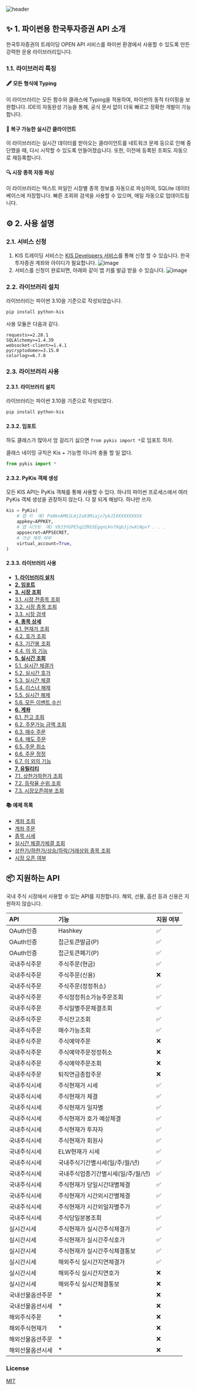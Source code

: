 
![header](https://capsule-render.vercel.app/api?type=waving&color=gradient&height=260&section=header&text=%ED%8C%8C%EC%9D%B4%EC%8D%AC%20%ED%95%9C%EA%B5%AD%ED%88%AC%EC%9E%90%EC%A6%9D%EA%B6%8C%20API&fontSize=50&animation=fadeIn&fontAlignY=38&desc=KIS%20Open%20Trading%20API%20Client&descAlignY=51&descAlign=62)

## ✨ 1. 파이썬용 한국투자증권 API 소개

한국투자증권의 트레이딩 OPEN API 서비스를 파이썬 환경에서 사용할 수 있도록 만든 강력한 운용 라이브러리입니다.

### 1.1. 라이브러리 특징

#### <b>🖋️ 모든 형식에 Typing</b>
이 라이브러리는 모든 함수와 클래스에 Typing을 적용하여, 파이썬의 동적 타이핑을 보완합니다.
IDE의 자동완성 기능을 통해, 공식 문서 없이 더욱 빠르고 정확한 개발이 가능합니다.

#### <b>🔗 복구 가능한 실시간 클라이언트</b>
이 라이브러리는 실시간 데이터를 받아오는 클라이언트를 네트워크 문제 등으로 인해 중단했을 때, 다시 시작할 수 있도록 만들어졌습니다.
또한, 이전에 등록된 조회도 자동으로 재등록합니다.

#### <b>🔍 시장 종목 자동 파싱</b>
이 라이브러리는 텍스트 파일인 시장별 종목 정보를 자동으로 파싱하여, SQLite 데이터베이스에 저장합니다.
빠른 조회와 검색을 사용할 수 있으며, 매일 자동으로 업데이트됩니다.

## ⚙️ 2. 사용 설명

### 2.1. 서비스 신청

1. KIS 트레이딩 서비스는 [KIS Developers 서비스](https://apiportal.koreainvestment.com/)를 통해 신청 할 수 있습니다.
   한국투자증권 계좌와 아이디가 필요합니다.
![image](https://user-images.githubusercontent.com/34199905/193738291-c9c663fd-8ab4-43da-acb6-6a2f7846a79d.png)
1. 서비스를 신청이 완료되면, 아래와 같이 앱 키를 발급 받을 수 있습니다.
![image](https://user-images.githubusercontent.com/34199905/193740291-53f282ee-c40c-40b9-874e-2df39543cb66.png)

### 2.2. 라이브러리 설치

라이브러리는 파이썬 3.10을 기준으로 작성되었습니다.

```zsh
pip install python-kis
```

사용 모듈은 다음과 같다.

```
requests>=2.28.1
SQLAlchemy>=1.4.39
websocket-client>=1.4.1
pycryptodome>=3.15.0
colorlog>=6.7.0
```

### 2.3. 라이브러리 사용

#### 2.3.1. 라이브러리 설치

라이브러리는 파이썬 3.10을 기준으로 작성되었다.

```zsh
pip install python-kis
```

#### 2.3.2. 임포트

하도 클래스가 많아서 암 걸리기 싫으면 `from pykis import *`로 임포트 하자.

클래스 네이밍 규칙은 Kis + 기능명 이니까 충돌 할 일 없다.

```py
from pykis import *
```

#### 2.3.2. PyKis 객체 생성

모든 KIS API는 PyKis 객체를 통해 사용할 수 있다.
하나의 파이썬 프로세스에서 여러 PyKis 객체 생성을 권장하지 않는다.
다 잘 되게 해놨다. 하나만 쓰자.

```py
kis = PyKis(
    # 앱 키  예) Pa0knAM6JLAjIa93Miajz7ykJIXXXXXXXXXX
    appkey=APPKEY,
    # 앱 시크릿  예) V9J3YGPE5q2ZRG5EgqnLHn7XqbJjzwXcNpvY . . .
    appsecret=APPSECRET,
    # 가상 계좌 여부
    virtual_account=True,
)
```

#### 2.3.3. 라이브러리 사용

- <b>[1. 라이브러리 설치](https://github.com/Soju06/python-kis/wiki/Tutorial#1-라이브러리-설치)</b>
- <b>[2. 임포트](https://github.com/Soju06/python-kis/wiki/Tutorial#2-임포트)</b>
- <b>[3. 시장 조회](https://github.com/Soju06/python-kis/wiki/Tutorial#3-시장-조회)</b>
- [3.1. 시장 전종목 조회](https://github.com/Soju06/python-kis/wiki/Tutorial#31-시장-전종목-조회)
- [3.2. 시장 종목 조회](https://github.com/Soju06/python-kis/wiki/Tutorial#32-시장-종목-조회)
- [3.3. 시장 검색](https://github.com/Soju06/python-kis/wiki/Tutorial#33-시장-검색)
- <b>[4. 종목 상세](https://github.com/Soju06/python-kis/wiki/Tutorial#4-종목-상세)</b>
- [4.1. 현재가 조회](https://github.com/Soju06/python-kis/wiki/Tutorial#41-현재가-조회)
- [4.2. 호가 조회](https://github.com/Soju06/python-kis/wiki/Tutorial#42-호가-조회)
- [4.3. 기간봉 조회](https://github.com/Soju06/python-kis/wiki/Tutorial#43-기간봉-조회)
- [4.4. 이 외 기능](https://github.com/Soju06/python-kis/wiki/Tutorial#44-이-외-기능)
- <b>[5. 실시간 조회](https://github.com/Soju06/python-kis/wiki/Tutorial#5-실시간-조회)</b>
- [5.1. 실시간 체결가](https://github.com/Soju06/python-kis/wiki/Tutorial#51-실시간-체결가)
- [5.2. 실시간 호가](https://github.com/Soju06/python-kis/wiki/Tutorial#52-실시간-호가)
- [5.3. 실시간 체결](https://github.com/Soju06/python-kis/wiki/Tutorial#53-실시간-체결)
- [5.4. 리스너 해제](https://github.com/Soju06/python-kis/wiki/Tutorial#54-리스너-해제)
- [5.5. 실시간 해제](https://github.com/Soju06/python-kis/wiki/Tutorial#55-실시간-해제)
- [5.6. 모든 이벤트 수신](https://github.com/Soju06/python-kis/wiki/Tutorial#56-모든-이벤트-수신)
- <b>[6. 계좌](https://github.com/Soju06/python-kis/wiki/Tutorial#6-계좌)</b>
- [6.1. 잔고 조회](https://github.com/Soju06/python-kis/wiki/Tutorial#61-잔고-조회)
- [6.2. 주문가능 금액 조회](https://github.com/Soju06/python-kis/wiki/Tutorial#62-주문가능-금액-조회)
- [6.3. 매수 주문](https://github.com/Soju06/python-kis/wiki/Tutorial#63-매수-주문)
- [6.4. 매도 주문](https://github.com/Soju06/python-kis/wiki/Tutorial#64-매도-주문)
- [6.5. 주문 취소](https://github.com/Soju06/python-kis/wiki/Tutorial#65-주문-취소)
- [6.6. 주문 정정](https://github.com/Soju06/python-kis/wiki/Tutorial#66-주문-정정)
- [6.7. 이 외의 기능](https://github.com/Soju06/python-kis/wiki/Tutorial#67-이-외의-기능)
- <b>[7. 유틸리티](https://github.com/Soju06/python-kis/wiki/Tutorial#7-유틸리티)</b>
- [7.1. 상한가하한가 조회](https://github.com/Soju06/python-kis/wiki/Tutorial#71-상한가하한가-조회)
- [7.2. 등락율 순위 조회](https://github.com/Soju06/python-kis/wiki/Tutorial#72-등락율-순위-조회)
- [7.3. 시장오픈여부 조회](https://github.com/Soju06/python-kis/wiki/Tutorial#73-시장오픈여부-조회)

#### 📚 예제 목록

- [계좌 조회](https://github.com/Soju06/python-kis/wiki/Examples#1-계좌-조회)
- [계좌 주문](https://github.com/Soju06/python-kis/wiki/Examples#2-계좌-주문)
- [종목 시세](https://github.com/Soju06/python-kis/wiki/Examples#3-종목-시세)
- [실시간 체결가체결 조회](https://github.com/Soju06/python-kis/wiki/Examples#4-실시간-체결가체결-조회)
- [상한가/하한가/상승/하락/거래상위 종목 조회](https://github.com/Soju06/python-kis/wiki/Examples#5-상한가하한가상승하락거래상위-종목-조회)
- [시장 오픈 여부](https://github.com/Soju06/python-kis/wiki/Examples#6-시장-오픈-여부)


## 📦 지원하는 API

국내 주식 시장에서 사용할 수 있는 API를 지원합니다.
해외, 선물, 옵션 등과 신용은 지원하지 않습니다.


| API | 기능 | 지원 여부 |
| :--- | :--- | :--- |
| OAuth인증 | Hashkey | ✅ |
| OAuth인증 | 접근토큰발급(P) | ✅ |
| OAuth인증 | 접근토큰폐기(P) | ✅ |
| 국내주식주문 | 주식주문(현금) | ✅ |
| 국내주식주문 | 주식주문(신용) | ❌ |
| 국내주식주문 | 주식주문(정정취소) | ✅ |
| 국내주식주문 | 주식정정취소가능주문조회 | ✅ |
| 국내주식주문 | 주식일별주문체결조회 | ✅ |
| 국내주식주문 | 주식잔고조회 | ✅ |
| 국내주식주문 | 매수가능조회 | ✅ |
| 국내주식주문 | 주식예약주문 | ❌ |
| 국내주식주문 | 주식예약주문정정취소 | ❌ |
| 국내주식주문 | 주식예약주문조회 | ❌ |
| 국내주식주문 | 퇴직연금종합주문 | ❌ |
| 국내주식시세 | 주식현재가 시세 | ✅ |
| 국내주식시세 | 주식현재가 체결 | ✅ |
| 국내주식시세 | 주식현재가 일자별 | ✅ |
| 국내주식시세 | 주식현재가 호가 예상체결 | ✅ |
| 국내주식시세 | 주식현재가 투자자 | ✅ |
| 국내주식시세 | 주식현재가 회원사 | ✅ |
| 국내주식시세 | ELW현재가 시세 | ✅ |
| 국내주식시세 | 국내주식기간별시세(일/주/월/년) | ✅ |
| 국내주식시세 | 국내주식업종기간별시세(일/주/월/년) | ✅ |
| 국내주식시세 | 주식현재가 당일시간대별체결 | ✅ |
| 국내주식시세 | 주식현재가 시간외시간별체결 | ✅ |
| 국내주식시세 | 주식현재가 시간외일자별주가 | ✅ |
| 국내주식시세 | 주식당일분봉조회 | ✅ |
| 실시간시세 | 주식현재가 실시간주식체결가 | ✅ |
| 실시간시세 | 주식현재가 실시간주식호가 | ✅ |
| 실시간시세 | 주식현재가 실시간주식체결통보 | ✅ |
| 실시간시세 | 해외주식 실시간지연체결가 | ✅ |
| 실시간시세 | 해외주식 실시간지연호가 | ❌ |
| 실시간시세 | 해외주식 실시간체결통보 | ❌ |
| 국내선물옵션주문 | * | ❌ |
| 국내선물옵션시세 | * | ❌ |
| 해외주식주문 | * | ❌ |
| 해외주식현재가 | * | ❌ |
| 해외선물옵션주문 | * | ❌ |
| 해외선물옵션시세 | * | ❌ |

### License

[MIT](https://github.com/Soju06/python-kis/blob/main/LICENCE)
